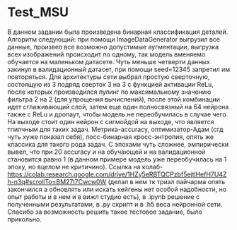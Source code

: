 # Test_MSU
В данном задании была произведена бинарная классификация деталей. Алгоритм следующий: при помощи ImageDataGenerator выгрузил все данные, произвел все возможно допустимые аугментации, выгрузка всех изображений происходит по одному, так модель вменяемо обучается на маленьком датасете. Чуть меньше четверти данных закинул в валидационный датасет, при помощи seed=12345 запретил им повторяться. Для архитектуры сети выбрал простую сверточную, состоящую из 3 подряд сверток 3 на 3 с функцией активации ReLu, после которых производился пулинг по максимальному значению фильтра 2 на 2 (для упрощения вычислений), после этой комбинации идет сглаживающий слой, затем еще один полносвязный на 64 нейрона также с ReLu и дропаут, чтобы модель не переобучилась в случае чего. На выходе стоит один нейрон с сигмойдой на выходе, что является тпипчным для таких задач. Метрика-accuracy, оптимизатор-Адам (сгд чуть хуже показал себя), лосс-бинарная кросс-энтропия, опять же классика для такого рода задач. С эпохами чуть сложнее, эмпирически вывел, что при 20 accuracy и на обучающей и на валидационной становится равно 1 (в данном примере модель уже переобучилась на 1 эпоху, но вцелом не критичино).  Ссылка на колаб-https://colab.research.google.com/drive/1HZy5eRBTQCPzbf5ejtlHefH7U4Zh-n3q#scrollTo=BM27I7Cwcw0W (делал в нем тк триал пайчарма опять закончился а обновлять или искать кейгены нет особой надобности, но опыт работы и в нем и в вижл студио есть), в .ipynb решение с полученными результатами, в .py скрипт и в .h5 веса нейронной сети. Спасибо за возможность решить такое тестовое задание, было прикольно.  
